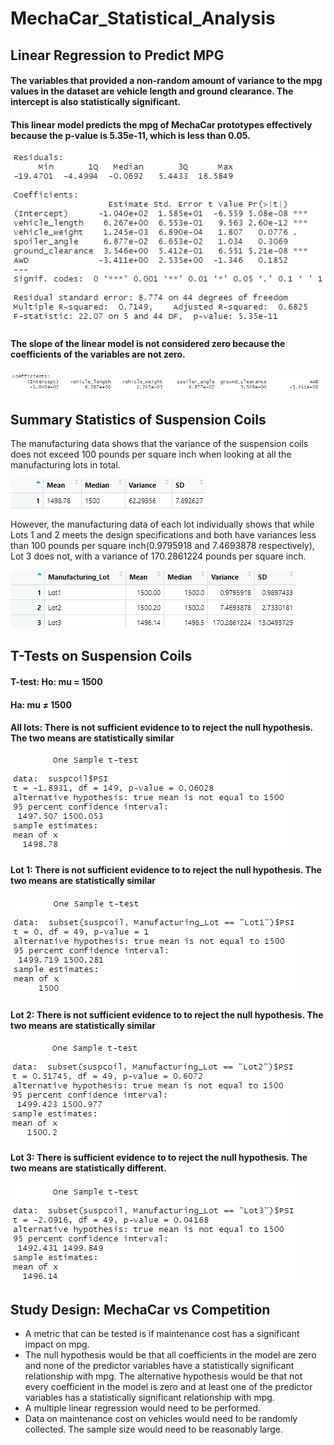 # MechaCar_Statistical_Analysis

## Linear Regression to Predict MPG
#### The variables that provided a non-random amount of variance to the mpg values in the dataset are vehicle length and ground clearance. The intercept is also statistically significant.

#### This linear model predicts the mpg of MechaCar prototypes effectively because the p-value is 5.35e-11, which is less than 0.05.

![Del1.2](./Screenshots/del1.2.png)

#### The slope of the linear model is not considered zero because the coefficients of the variables are not zero.

![Del1.1](./Screenshots/del1.1.png)

## Summary Statistics of Suspension Coils
The manufacturing data shows that the variance of the suspension coils does not exceed 100 pounds per square inch when looking at all the manufacturing lots in total.

![Del2.2](./Screenshots/del2.2.png)

However, the manufacturing data of each lot individually shows that while Lots 1 and 2 meets the design specifications and both have variances less than 100 pounds per square inch(0.9795918 and 7.4693878 respectively), Lot 3 does not, with a variance of 170.2861224 pounds per square inch.

![Del2.1](./Screenshots/del2.1.png)

## T-Tests on Suspension Coils
#### T-test: Ho: mu = 1500
#### Ha: mu ≠ 1500

#### All lots: There is not sufficient evidence to to reject the null hypothesis. The two means are statistically similar
![Del3.1](./Screenshots/del3.1.png)

#### Lot 1: There is not sufficient evidence to to reject the null hypothesis. The two means are statistically similar
![Del3.2](./Screenshots/del3.2.png)

#### Lot 2: There is not sufficient evidence to to reject the null hypothesis. The two means are statistically similar
![Del3.3](./Screenshots/del3.3.png)

#### Lot 3: There is sufficient evidence to to reject the null hypothesis. The two means are statistically different.
![Del3.4](./Screenshots/del3.4.png)

## Study Design: MechaCar vs Competition
 - A metric that can be tested is if maintenance cost has a significant impact on mpg.
 - The null hypothesis would be that all coefficients in the model are zero and none of the predictor variables have a statistically significant relationship with mpg. The alternative hypothesis would be that not every coefficient in the model is zero and at least one of the predictor variables has a statistically significant relationship with mpg.
 - A multiple linear regression would need to be performed.
 - Data on maintenance cost on vehicles would need to be randomly collected. The sample size would need to be reasonably large.
